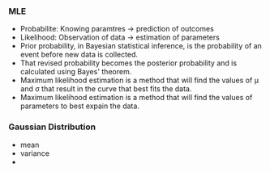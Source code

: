 ### MLE
  - Probabilite: Knowing paramtres → prediction of outcomes
  - Likelihood: Observation of data → estimation of parameters
  - Prior probability, in Bayesian statistical inference, is the probability 
    of an event before new data is collected. 
  - That revised probability becomes the posterior probability and is 
    calculated using Bayes' theorem.
  - Maximum likelihood estimation is a method that will find the values of μ
    and σ that result in the curve that best fits the data.
  -  Maximum likelihood estimation is a method that will find the values of         parameters to best expain the data. 
 ### Gaussian Distribution
  - mean
  - variance 
  - 
